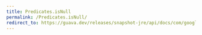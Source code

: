 ```yaml
---
title: Predicates.isNull
permalink: /Predicates.isNull/
redirect_to: https://guava.dev/releases/snapshot-jre/api/docs/com/google/common/base/Predicates.html#isNull--
---
```


